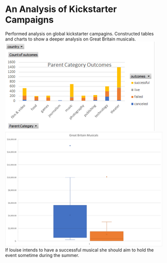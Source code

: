 # An Analysis of Kickstarter Campaigns
Performed analysis on global kickstarter campagins. Constructed tables and charts to show a deeper analysis on Great Britain musicals.
![](https://github.com/lucaskocisko/kickstarter-analysis/blob/master/Crowdfunding%20Analysis/ParentCategoryOutcomes.png)
![](https://github.com/lucaskocisko/kickstarter-analysis/blob/master/Crowdfunding%20Analysis/GBmusicals.png)
If louise intends to have a successful musical she should aim to hold the event sometime during the summer.
